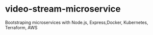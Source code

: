 # video-stream-microservice
Bootstraping microservices with Node.js, Express,Docker, Kubernetes, Terraform, AWS
